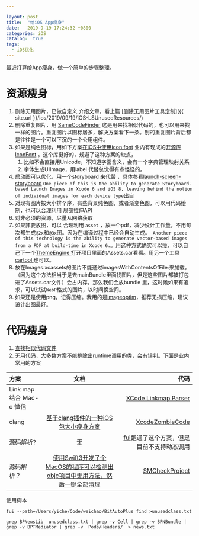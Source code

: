 ```yaml
---

layout: post
title:  "给iOS App瘦身"
date:   2019-9-19 17:24:32 +0800
categories: iOS
catalog:  true
tags:
  - iOS优化
---
```




最近打算给App瘦身，做一个简单的步骤整理。

# 资源瘦身

1.  删除无用图片，已做自定义,介绍文章，看上篇 [删除无用图片工具定制]({{ site.url }}/ios/2019/09/19/iOS-LSUnusedResources/) 
2. 删除重复图片，用 [SameCodeFinder](https://github.com/toolazytoname/SameCodeFinder) 这是用来找相似代码的，也可以用来找一样的图片。重复图片以图标居多，解决方案看下一条。别的重复图片背后都是往往是一个可以下沉的一个公用组件。
3. 如果是纯色图标，用如下方案[在iOS中使用icon font]([**http://www.cocoachina.com/articles/7327**](http://www.cocoachina.com/articles/7327)) 业内有现成的[开源库IconFont](https://github.com/JohnWong/IconFont) 。这个库挺好的，规避了这种方案的缺点，
   1. 比如不会直接用Unicode，不知道字面含义，会有一个字典管理映射关系
   2. 字体生成UIImage，用label 代替总觉得有点怪怪的。
4. 启动图可以优化，用一个storyboard 来代替 ，具体参看[launch-screen-storyboard]( http://useyourloaf.com/blog/using-a-launch-screen-storyboard/ ) `One piece of this is the ability to generate Storyboard-based Launch Images in Xcode 6 and iOS 8, leaving behind the notion of individual images for each device type`[出自](http://martiancraft.com/blog/2014/09/vector-images-xcode6/)
5. 对现有图片按大小排个序，有些背景纯色图，或者渐变色图，可以用代码绘制，也可以合理利用 局部拉伸API
6. 对非必须的资源，尽量从网络获取
7. 如果非要放图，可以 合理利用 `asset` ，放一个pdf，减少设计工作量。不用每次都生成`@2x`和`@3x`图。因为在编译过程中已经会自动生成。` Another piece of this technology is the ability to generate vector-based images from a PDF at build-time in Xcode 6.`。用这种方式确实可以瘦，可以自己下一个[ThemeEngine ](https://github.com/alexzielenski/ThemeEngine) 打开项目里面的Assets.car看看。用另一个工具[cartool ](https://github.com/steventroughtonsmith/cartool) 也可以。
8. 放在Images.xcassets的图片不能通过imagesWithContentsOfFile:来加载。（因为这个方法相当于是去mainBundle里面找图片，但是这些图片都被打包进了Assets.car文件）会占内存。那么我们会放bundle 里，这时候如果有追求，可以试试`WebP`格式的图片，以时间换空间。
9. 如果还是使用png，记得压缩。我用的是[imageoptim](https://imageoptim.com/mac)，推荐无损压缩，建议设计出图最好。



# 代码瘦身

1. [查找相似代码文件](https://github.com/toolazytoname/SameCodeFinder)
2. 无用代码，大多数方案不能排除出runtime调用的类，会有误判。下面是业内常用的方案

| 方案          |      文档       | 代码 |
| :------------ | :-------------: | ------------: |
| Link map 结合 Mac-o 微信         |  |         [XCode Linkmap Parser](https://gist.github.com/bang590/8f3e9704f1c2661836cd) |
| clang      |    [基于clang插件的一种iOS包大小瘦身方案](https://mp.weixin.qq.com/s?__biz=MzUxMzcxMzE5Ng==&mid=2247488360&idx=1&sn=94fba30a87d0f9bc0b9ff94d3fed3386&source=41#wechat_redirect)     |           [XcodeZombieCode](https://github.com/kangwang1988/XcodeZombieCode) |
| 源码解析? |    无     |           [fui](https://github.com/dblock/fui)跑通了这个方案，但是目前不支持动态调用|
| 源码解析？ | [使用Swift3开发了个MacOS的程序可以检测出objc项目中无用方法，然后一键全部清理](https://www.jianshu.com/p/a53480ad0364) | [SMCheckProject](https://github.com/ming1016/SMCheckProject.git) |


使用脚本

`fui --path=/Users/yiche/Code/weichao/BitAutoPlus find >unusedclass.txt`

~~~
grep BPNewsLib  unusedclass.txt | grep -v Cell | grep -v BPNBundle | grep -v BPTMediator | grep -v  Pods/Headers/  > news.txt
~~~




